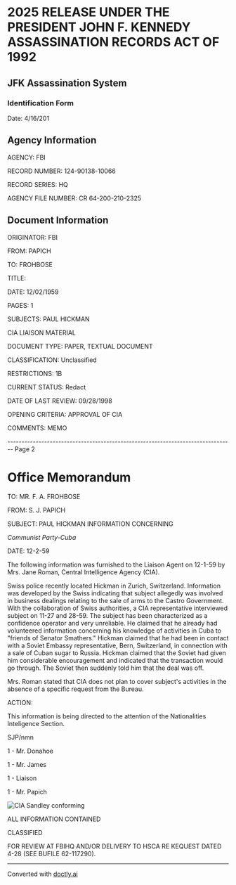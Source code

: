 # 2025 RELEASE UNDER THE PRESIDENT JOHN F. KENNEDY ASSASSINATION RECORDS ACT OF 1992
## JFK Assassination System
### Identification Form
Date: 4/16/201

## Agency Information

AGENCY: FBI

RECORD NUMBER: 124-90138-10066

RECORD SERIES: HQ

AGENCY FILE NUMBER: CR 64-200-210-2325

## Document Information

ORIGINATOR: FBI

FROM: PAPICH

TO: FROHBOSE

TITLE:

DATE: 12/02/1959

PAGES: 1

SUBJECTS: PAUL HICKMAN

CIA LIAISON MATERIAL

DOCUMENT TYPE: PAPER, TEXTUAL DOCUMENT

CLASSIFICATION: Unclassified

RESTRICTIONS: 1B

CURRENT STATUS: Redact

DATE OF LAST REVIEW: 09/28/1998

OPENING CRITERIA: APPROVAL OF CIA

COMMENTS: MEMO


-------------------------------------------------------------------------------- Page 2

# Office Memorandum

TO: MR. F. A. FROHBOSE

FROM: S. J. PAPICH

SUBJECT: PAUL HICKMAN INFORMATION CONCERNING

*Communist Party-Cuba*

DATE: 12-2-59

The following information was furnished to the Liaison Agent on 12-1-59 by Mrs. Jane Roman, Central Intelligence Agency (CIA).

Swiss police recently located Hickman in Zurich, Switzerland. Information was developed by the Swiss indicating that subject allegedly was involved in business dealings relating to the sale of arms to the Castro Government. With the collaboration of Swiss authorities, a CIA representative interviewed subject on 11-27 and 28-59. The subject has been characterized as a confidence operator and very unreliable. He claimed that he already had volunteered information concerning his knowledge of activities in Cuba to "friends of Senator Smathers." Hickman claimed that he had been in contact with a Soviet Embassy representative, Bern, Switzerland, in connection with a sale of Cuban sugar to Russia. Hickman claimed that the Soviet had given him considerable encouragement and indicated that the transaction would go through. The Soviet then suddenly told him that the deal was off.

Mrs. Roman stated that CIA does not plan to cover subject's activities in the absence of a specific request from the Bureau.

ACTION:

This information is being directed to the attention of the Nationalities Inteligence Section.

SJP/nmn

1 - Mr. Donahoe

1 - Mr. James

1 - Liaison

1 - Mr. Papich

![CIA Sandley conforming](64-211-210-533)

ALL INFORMATION CONTAINED

CLASSIFIED

FOR REVIEW AT FBIHQ AND/OR DELIVERY TO HSCA RE KEQUEST DATED 4-28 (SEE BUFILE 62-117290).


---
Converted with [doctly.ai](https://doctly.ai)